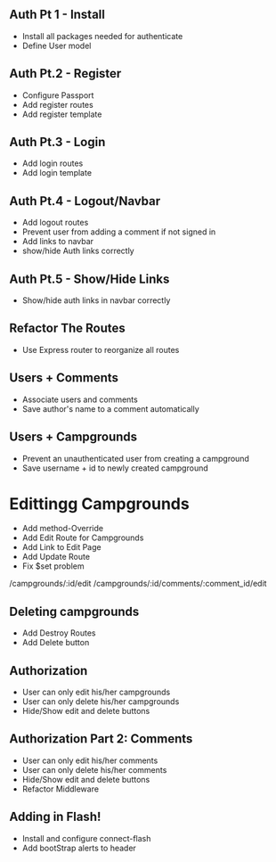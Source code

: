## Auth Pt 1 - Install
* Install all packages needed for authenticate
* Define User model

## Auth Pt.2 - Register
* Configure Passport
* Add register routes
* Add register template

## Auth Pt.3 - Login
* Add login routes
* Add login template

## Auth Pt.4 - Logout/Navbar
* Add logout routes
* Prevent user from adding a comment if not signed in
* Add links to navbar
* show/hide Auth links correctly

## Auth Pt.5 - Show/Hide Links
* Show/hide auth links in navbar correctly

## Refactor The Routes
* Use Express router to reorganize all routes

## Users + Comments
* Associate users and comments
* Save author's name to a comment automatically

## Users + Campgrounds
* Prevent an unauthenticated user from creating a campground
* Save username + id to newly created campground

# Edittingg Campgrounds
* Add method-Override
* Add Edit Route for Campgrounds
* Add Link to Edit Page
* Add Update Route
* Fix $set problem  

/campgrounds/:id/edit
/campgrounds/:id/comments/:comment_id/edit

## Deleting campgrounds
* Add Destroy Routes
* Add Delete button

## Authorization 
* User can only edit his/her campgrounds
* User can only delete his/her campgrounds
* Hide/Show edit and delete buttons

## Authorization Part 2: Comments
* User can only edit his/her comments
* User can only delete his/her comments
* Hide/Show edit and delete buttons
* Refactor Middleware


## Adding in Flash!
* Install and configure connect-flash
* Add bootStrap alerts to header